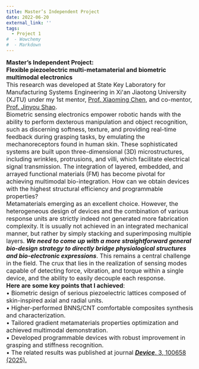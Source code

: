 ```yaml
---
title: Master’s Independent Project
date: 2022-06-20
external_link: ''
tags:
  - Project 1
#  - Wowchemy
#  - Markdown
---
```

<div style="font-size:16px;">
<b>Master’s Independent Project:<br> Flexible piezoelectric multi-metamaterial and biometric multimodal electronics</b><br>
This research was developed at State Key Laboratory for Manufacturing Systems Engineering in Xi'an Jiaotong University (XJTU) under my 1st mentor, <a href="https://scholar.google.com/citations?user=efLK4u4AAAAJ&hl=zh-CN"  target="_blank" rel="noopener">Prof. Xiaoming Chen</a>, and co-mentor, <a href="https://scholar.google.com/citations?user=tZeY-IcAAAAJ&hl=en"  target="_blank" rel="noopener">Prof. Jinyou Shao</a>. <br>
Biometric sensing electronics empower robotic hands with the ability to perform dexterous manipulation and object recognition, such as discerning softness, texture, and providing real-time feedback during grasping tasks, by emulating the mechanoreceptors found in human skin. These sophisticated systems are built upon three-dimensional (3D) microstructures, including wrinkles, protrusions, and villi, which facilitate electrical signal transmission. The integration of layered, embedded, and arrayed functional materials (FM) has become pivotal for achieving multimodal bio-integration. How can we obtain devices with the highest structural efficiency and programmable properties? <br>
Metamaterials emerging as an excellent choice. However, the heterogeneous design of devices and the combination of various response units are strictly indeed not generated more fabrication complexity. It is usually not achieved in an integrated mechanical manner, but rather by simply stacking and superimposing multiple layers. <b><i>We need to come up with a more straightforward general bio-design strategy to directly bridge physiological structures and bio-electronic expressions</i></b>. This remains a central challenge in the field. The crux that lies in the realization of sensing modes capable of detecting force, vibration, and torque within a single device, and the ability to easily decouple each response.<br>
<b>Here are some key points that I achieved</b>:<br>
•  Biometric design of serious piezoelectric lattices composed of skin-inspired axial and radial units.<br>
•  Higher-performed BNNS/CNT comfortable composites synthesis and characterization.<br>
•  Tailored gradient metamaterials properties optimization and achieved multimodal demonstration.<br>
•  Developed programmable devices with robust improvement in grasping and stiffness recognition. <br>
•  The related results was published at journal <a href="https://doi.org/10.1016/j.device.2024.100658" target="_blank" rel="noopener"><b><i>Device</i></b>. 3, 100658 (2025).</a>
<style>#section-markdown .max-w-prose{max-width:85%}</style>
</div>

<!--more-->
